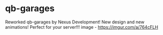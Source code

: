 # qb-garages

Reworked qb-garages by Nexus Development!
New design and new animations!
Perfect for your server!!!
image - https://imgur.com/a/764cFLH
